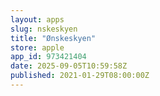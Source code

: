 ```yaml
---
layout: apps
slug: nskeskyen
title: "Ønskeskyen"
store: apple
app_id: 973421404
date: 2025-09-05T10:59:58Z
published: 2021-01-29T08:00:00Z
---
```

